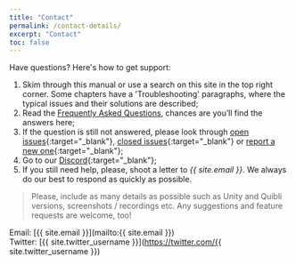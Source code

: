 ```yaml
---
title: "Contact"
permalink: /contact-details/
excerpt: "Contact"
toc: false
---
```


Have questions? Here's how to get support:
1. Skim through this manual or use a search on this site in the top right corner. Some chapters have a 'Troubleshooting' paragraphs, where the typical issues and their solutions are described;  
1. Read the [Frequently Asked Questions](../faqs), chances are you’ll find the answers here; 
1. If the question is still not answered, please look through [open issues](https://github.com/dustyroom-studio/quibli-doc/issues){:target="_blank"}, [closed issues](https://github.com/dustyroom-studio/quibli-doc/issues?q=is%3Aissue+is%3Aclosed){:target="_blank"} or [report a new one](https://github.com/dustyroom-studio/quibli-doc/issues/new/choose){:target="_blank"};
1. Go to our [Discord](https://discord.gg/kfumMFahBj){:target="_blank"};
1. If you still need help, please, shoot a letter to _{{ site.email }}_. We always do our best to respond as quickly as possible.

> Please, include as many details as possible such as Unity and Quibli versions, screenshots / recordings etc. Any suggestions and feature requests are welcome, too!  

Email: [{{ site.email }}](mailto:{{ site.email }})  
Twitter: [{{ site.twitter_username }}](https://twitter.com/{{ site.twitter_username }})  
